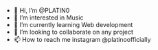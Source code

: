 - 👋 Hi, I’m @PLATIN0
- 👀 I’m interested in Music
- 🌱 I’m currently learning Web development
- 💞️ I’m looking to collaborate on any project
- 📫 How to reach me instagram @platinoofficially

<!---
PLATIN0/PLATIN0 is a ✨ special ✨ repository because its `README.md` (this file) appears on your GitHub profile.
You can click the Preview link to take a look at your changes.
--->
